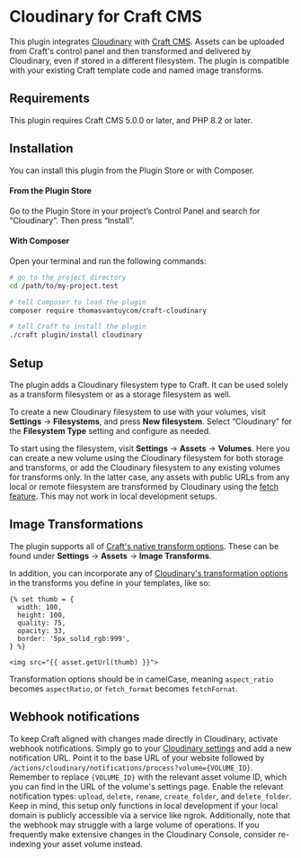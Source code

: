 # Cloudinary for Craft CMS

This plugin integrates [Cloudinary](https://cloudinary.com/) with [Craft CMS](https://craftcms.com/). Assets can be uploaded from Craft's control panel and then transformed and delivered by Cloudinary, even if stored in a different filesystem. The plugin is compatible with your existing Craft template code and named image transforms.

## Requirements

This plugin requires Craft CMS 5.0.0 or later, and PHP 8.2 or later.

## Installation

You can install this plugin from the Plugin Store or with Composer.

#### From the Plugin Store

Go to the Plugin Store in your project’s Control Panel and search for “Cloudinary”. Then press “Install”.

#### With Composer

Open your terminal and run the following commands:

```bash
# go to the project directory
cd /path/to/my-project.test

# tell Composer to load the plugin
composer require thomasvantuycom/craft-cloudinary

# tell Craft to install the plugin
./craft plugin/install cloudinary
```

## Setup

The plugin adds a Cloudinary filesystem type to Craft. It can be used solely as a transform filesystem or as a storage filesystem as well. 

To create a new Cloudinary filesystem to use with your volumes, visit **Settings** → **Filesystems**, and press **New filesystem**. Select “Cloudinary” for the **Filesystem Type** setting and configure as needed.

To start using the filesystem, visit **Settings** → **Assets** → **Volumes**. Here you can create a new volume using the Cloudinary filesystem for both storage and transforms, or add the Cloudinary filesystem to any existing volumes for transforms only. In the latter case, any assets with public URLs from any local or remote filesystem are transformed by Cloudinary using the [fetch feature](https://cloudinary.com/documentation/fetch_remote_images#fetch_and_deliver_remote_files). This may not work in local development setups.

## Image Transformations

The plugin supports all of [Craft's native transform options](https://craftcms.com/docs/4.x/image-transforms.html). These can be found under **Settings** → **Assets** → **Image Transforms**.

In addition, you can incorporate any of [Cloudinary's transformation options](https://cloudinary.com/documentation/transformation_reference#overview) in the transforms you define in your templates, like so:
```twig
{% set thumb = {
  width: 100,
  height: 100,
  quality: 75,
  opacity: 33,
  border: '5px_solid_rgb:999',
} %}

<img src="{{ asset.getUrl(thumb) }}">
```
Transformation options should be in camelCase, meaning `aspect_ratio` becomes `aspectRatio`, or `fetch_format` becomes `fetchFornat`.

## Webhook notifications

To keep Craft aligned with changes made directly in Cloudinary, activate webhook notifications. Simply go to your [Cloudinary settings](https://console.cloudinary.com/settings/c-4547d495209fcc884b171f78858f04/webhooks) and add a new notification URL. Point it to the base URL of your website followed by `/actions/cloudinary/notifications/process?volume={VOLUME_ID}`. Remember to replace `{VOLUME_ID}` with the relevant asset volume ID, which you can find in the URL of the volume's settings page. Enable the relevant notification types: `upload`, `delete`, `rename`, `create_folder`, and `delete_folder`. Keep in mind, this setup only functions in local development if your local domain is publicly accessible via a service like ngrok. Additionally, note that the webhook may struggle with a large volume of operations. If you frequently make extensive changes in the Cloudinary Console, consider re-indexing your asset volume instead.